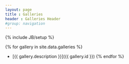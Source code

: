 ```yaml
---
layout: page
title : Galleries
header : Galleries Header
#group: navigation
---
```

{% include JB/setup %}

{% for gallery in site.data.galleries %}
- [{{ gallery.description }}]({{ gallery.id }})
{% endfor %}
